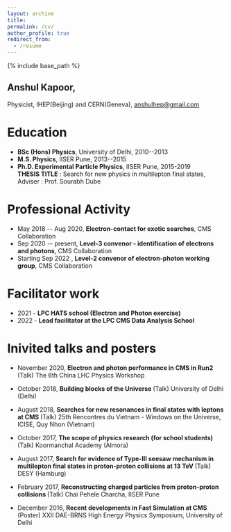 ```yaml
---
layout: archive
title:
permalink: /cv/
author_profile: true
redirect_from:
  - /resume
---
```


{% include base_path %}

## <b>Anshul Kapoor</b>,
Physicist, IHEP(Beijing) and CERN(Geneva), anshulhep@gmail.com

Education
======

- **BSc (Hons) Physics**, University of Delhi, 2010--2013
- **M.S. Physics**, IISER Pune, 2013--2015
- **Ph.D. Experimental Particle Physics**, IISER Pune, 2015-2019\
**THESIS TITLE** : Search for new physics in multilepton final states, Adviser : Prof. Sourabh Dube

Professional Activity
======

- May 2018 -- Aug 2020, **Electron-contact for exotic searches**, CMS Collaboration
- Sep 2020 -- present, **Level-3 convenor - identification of electrons and photons**, CMS Collaboration
- Starting Sep 2022 , **Level-2 convenor of electron-photon working group**, CMS Collaboration

Facilitator work
======

- 2021 - **LPC HATS school (Electron and Photon exercise)**
- 2022 - **Lead facilitator at the LPC CMS Data Analysis School**

Inivited talks and posters
======

  - November 2020, <b>Electron and photon performance in CMS in Run2 </b> (Talk)
    The 6th China LHC Physics Workshop

  - October 2018, <b>Building blocks of the Universe </b> (Talk)
    University of Delhi (Delhi)

  - August 2018, <b>Searches for new resonances in final states with leptons at CMS </b> (Talk)
    25th Rencontres du Vietnam - Windows on the Universe, ICISE, Quy Nhon (Vietnam)

  - October 2017, <b>The scope of physics research (for school students) </b> (Talk)
    Koormanchal Academy (Almora)

  - August 2017, <b>Search for evidence of Type-III seesaw mechanism in multilepton final states in proton-proton collisions at 13 TeV </b> (Talk)
    DESY (Hamburg)

  - February 2017, <b>Reconstructing charged particles from proton-proton collisions </b> (Talk)
    Chai Pehele Charcha, IISER Pune

  - December 2016, <b>Recent developments in Fast Simulation at CMS </b> (Poster)
    XXII DAE-BRNS High Energy Physics Symposium, University of Delhi


<!---
Work experience
======
* Summer 2015: Research Assistant
  * Github University
  * Duties included: Tagging issues
  * Supervisor: Professor Git

* Fall 2015: Research Assistant
  * Github University
  * Duties included: Merging pull requests
  * Supervisor: Professor Hub
  
Skills
======
* Skill 1
* Skill 2
  * Sub-skill 2.1
  * Sub-skill 2.2
  * Sub-skill 2.3
* Skill 3

Publications
======
  <ul>{% for post in site.publications %}
    {% include archive-single-cv.html %}
  {% endfor %}</ul>
  
Talks
======
  <ul>{% for post in site.talks %}
    {% include archive-single-talk-cv.html %}
  {% endfor %}</ul>
  
Teaching
======
  <ul>{% for post in site.teaching %}
    {% include archive-single-cv.html %}
  {% endfor %}</ul>
  
Service and leadership
======
* Currently signed in to 43 different slack teams

-->